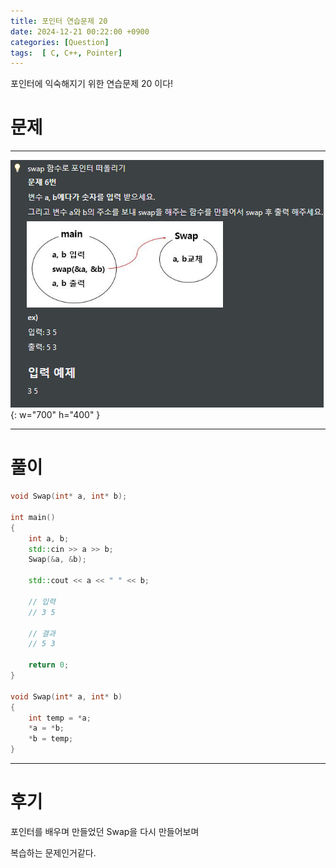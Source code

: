 ```yaml
---
title: 포인터 연습문제 20
date: 2024-12-21 00:22:00 +0900
categories: [Question]  
tags:  [ C, C++, Pointer]
---
```


포인터에 익숙해지기 위한 연습문제 20 이다!

# 문제   
---------------------------------------

![Desktop View](/assets/img/Pointer22.png){: w="700" h="400" }
    
---------------------------------------

# 풀이

```c++
void Swap(int* a, int* b);

int main()
{
    int a, b;
    std::cin >> a >> b;
    Swap(&a, &b);
    
    std::cout << a << " " << b;

    // 입력
    // 3 5
    
    // 결과
    // 5 3

    return 0;
}

void Swap(int* a, int* b)
{
    int temp = *a;
    *a = *b;
    *b = temp;
}
```

---------------------------------------

# 후기

포인터를 배우며 만들었던 Swap을 다시 만들어보며 

복습하는 문제인거같다.

